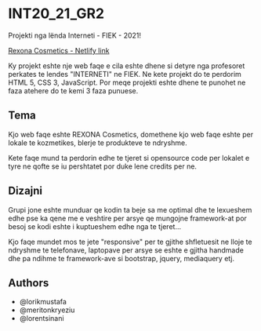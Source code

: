 # INT20_21_GR2
Projekti nga lënda Interneti - FIEK - 2021!

[Rexona Cosmetics - Netlify link](https://rexonacosmetics.netlify.app 'Rexona Cosmetics - Netlify link')

Ky projekt eshte nje web faqe e cila eshte dhene si detyre nga profesoret perkates te lendes "INTERNETI" ne FIEK.
Ne kete projekt do te perdorim HTML 5, CSS 3, JavaScript. Por meqe projekti eshte dhene te punohet ne faza atehere do te kemi 3 faza punuese.

## Tema
Kjo web faqe eshte REXONA Cosmetics, domethene kjo web faqe eshte per lokale te kozmetikes, blerje te produkteve te ndryshme.

Kete faqe mund ta perdorin edhe te tjeret si opensource code per lokalet e tyre ne qofte se iu pershtatet por duke lene credits per ne.

## Dizajni

Grupi jone eshte munduar qe kodin ta beje sa me optimal dhe te lexueshem edhe pse ka qene me e veshtire per arsye qe mungojne framework-at por besoj
se kodi eshte i kuptueshem edhe nga te tjeret...

Kjo faqe mundet mos te jete "responsive" per te gjithe shfletuesit ne lloje te ndryshme te telefonave, laptopave per arsye se eshte e gjitha handmade dhe 
pa ndihme te framework-ave si bootstrap, jquery, mediaquery etj.

## Authors

- @lorikmustafa
- @meritonkryeziu
- @lorentsinani
